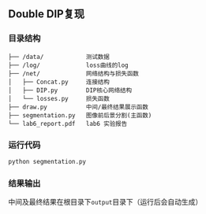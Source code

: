 ## Double DIP复现

### 目录结构

```
├── /data/	          测试数据
├── /log/             loss曲线的log
├── /net/             网络结构与损失函数
│   ├── Concat.py     连接结构
│   ├── DIP.py        DIP核心网络结构
│   └── losses.py     损失函数
├── draw.py           中间/最终结果展示函数
├── segmentation.py   图像前后景分割(主函数)
└── lab6_report.pdf   lab6 实验报告
```

### 运行代码

```bash
python segmentation.py
```



### 结果输出

中间及最终结果在根目录下``output``目录下（运行后会自动生成）